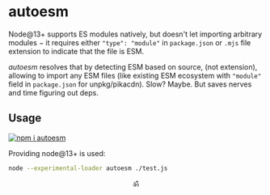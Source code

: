 # autoesm

Node@13+ supports ES modules natively, but doesn't let importing arbitrary modules − it requires either `"type": "module"` in `package.json` or `.mjs` file extension to indicate that the file is ESM.

_autoesm_ resolves that by detecting ESM based on source, (not extension), allowing to import any ESM files (like existing ESM ecosystem with `"module"` field in `package.json` for unpkg/pikacdn). Slow? Maybe. But saves nerves and time figuring out deps.

## Usage

[![npm i autoesm](https://nodei.co/npm/autoesm.png?mini=true)](https://npmjs.org/package/autoesm/)

Providing node@13+ is used:

```sh
node --experimental-loader autoesm ./test.js
```

<p align="center">ॐ</p>

